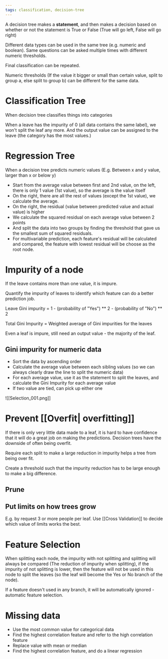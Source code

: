```yaml
---
tags: classification, decision-tree
---
```


A decision tree makes a **statement**, and then makes a decision based on whether or not the statement is True or False (True will go left, False will go right)

Different data types can be used in the same tree (e.g. numeric and boolean). Same questions can be asked multiple times with different numeric thresholds. 

Final classification can be repeated. 

Numeric thresholds (If the value it bigger or small than certain value, split to group a, else split to group b) can be different for the same data. 

# Classification Tree
When decision tree classifies things into categories

When a leave has the impurity of 0 (all data contains the same label), we won't split the leaf any more. And the output value can be assigned to the leave (the category has the most values.)

# Regression Tree
When a decision tree predicts numeric values (E.g. Between x and y value, larger than x or below y)
- Start from the average value between first and 2nd value, on the left, there is only 1 value (1st value), so the average is the value itself
- On the right, there are all the rest of values (except the 1st value), we calculate the average.
- On the right, the residual (value between predicted value and actual value) is higher
- We calculate the squared residual on each average value between 2 points
- And split the data into two groups by finding the threshold that gave us the smallest sum of squared residuals.
- For multivariable prediction, each feature's residual will be calculated and compared, the feature with lowest residual will be choose as the root node. 

# Impurity of a node
If the leave contains more than one value, it is impure.

Quantify the impurity of leaves to identify which feature can do a better prediction job.

Leave Gini impurity = 1 - (probability of "Yes") ** 2 - (probability of "No") ** 2

Total Gini Impurity = Weighted average of Gini impurities for the leaves

Even a leaf is impure, still need an output value - the majority of the leaf.

## Gini impurity for numeric data
- Sort the data by ascending order
- Calculate the average value between each sibling values (so we can always clearly draw the line to split the numeric data)
- For each average value, use it as the statement to split the leaves, and calculate the Gini Impurity for each average value
- If two value are tied, can pick up either one 

![[Selection_001.png]]

# Prevent [[Overfit| overfitting]]
If there is only very little data made to a leaf, it is hard to have confidence that it will do a great job on making the predictions. 
Decision trees have the downside of often being overfit. 

Require each split to make a large reduction in impurity helps a tree from being over fit. 

Create a threshold such that the impurity reduction has to be large enough to make a big difference. 

## Prune

## Put limits on how trees grow
E.g. by request 3 or more people per leaf. 
Use [[Cross Validation]] to decide which value of limits works the best. 

# Feature Selection
When splitting each node, the impurity with not splitting and splitting will always be compared (The reduction of impurity when splitting), if the impurity of not splitting is lower, then the feature will not be used in this node to split the leaves (so the leaf will become the Yes or No branch of the node). 

If a feature doesn't used in any branch, it will be automatically ignored - automatic feature selection.

# Missing data
- Use the most common value for categorical data
- Find the highest correlation feature and refer to the high correlation feature
- Replace value with mean or median
- Find the highest correlation feature, and do a linear regression